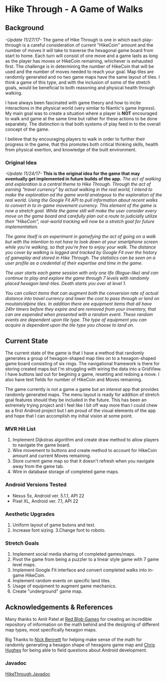 # Hike Through - A Game of Walks #

## Background ##
*-Update 11/27/17-* The game of Hike Through is one in which each play-through is a careful consideration of current "HikeCoin" amount and the number of moves it will take to traverse the hexagonal game board from start to home. Each turn will consist of one move and a game lasts as long as the player has moves or HikeCoin remaining, whichever is exhausted first. The challenge is in determining the number of HikeCoin that will be used and the number of moves needed to reach your goal. Map tiles are randomly generated and no two game maps have the same layout of tiles. I think a game of this type, and with the inclusion of some of the stretch goals, would be beneficial to both reasoning and physical health through walking.

I have always been fascinated with game theory and how to incite interactions in the physical world (very similar to Niantic's game *Ingress*). My main goal was to create a situation where a player is **NOT** encouraged to walk and game at the same time but rather for these actions to be done separately. The distinction is that both systems of play feed in to the overall concept of the game.

I believe that by encouraging players to walk in order to further their progress in the game, that this promotes both critical thinking skills, health from physical exertion, and knowledge of the built environment.

### Original Idea ###
*-Update 11/24/17-* **This is the original idea for the game that may eventually get implemented in future builds of the app.** *The act of walking and exploration is a central theme to _Hike Through_. Through the act of earning "travel currency" by actual walking in the real world, I intend to make the exploration od the game world analogous to the exploration of the real world. Using the Google Fit API to pull information about recent walks to convert in to in-game movement currency. This element of the game is now a stretch goal. While the game still will make the user consider every move on the game board and carefully plan out a route to judicially utilize their "HikeCoin", real-world tracking will now be a stretch goal for future implementation.*

*The game itself is an experiment in gamefying the act of going on a walk but with the intention to not have to look down at your smartphone screen while you're walking, so that you're free to enjoy your walk. The distance you cover by walking is logged and tracked by Google Fit over the history of gameplay and stored in _Hike Through_. The statistics can be seen on a user profile as a credential of their expertise and time in the game.*

*The user starts each game session with only one life (Rogue-like) and can continue to play and explore the game through 7 levels with randomly placed hexagon land-tiles. Death starts you over at level 1.*

*You can collect items that can augment both the conversion rate of actual distance into travel currency and lower the cost to pass through or land on moutain/alpine tiles. In addition there are equipment items that all have 24hr timers before they expire and are removed from your inventory, that can are expended when presented with a random event. These random events are dependent upon tile type. The type of equipment you can acquire is dependent upon the tile type you choose to land on.*

## Current State ##
The current state of the game is that I have a method that randomly generates a group of hexagon-shaped map tiles on to a hexagon-shaped game board consisting of six rings. The navigational framework is there for storing created maps but I'm struggling with wiring the data into a GridView. I have buttons laid out for begining a game, resetting and redoing a move. I also have text fields for number of HikeCoin and Moves remaining.

The game currently is not a game a game but an *interest* app that provides randomly generated maps. The menu layout is ready for addition of stretch goal features should they be included in the future. This has been an extremely trying project and I feel like I bit off way more than I could chew as a first Android project but I am proud of the visual elements of the app and hope that I can accomplish my initial vision at some point.

### MVR Hit List ###

1. Implement Dijkstras algorithm and create draw method to allow players to navigate the game board.
2. Wire movement to buttons and create method to account for HikeCoin amount and current Moves remaining. 
3. Store current game map so that it doesn't refresh when you navigate away from the game tab.
4. Wire in database storage of completed game maps.

### Android Versions Tested ###

- Nexus 5x, Android ver. 5.1.1, API 22
- Pixel XL, Android ver. 7.1, API 22

### Aesthetic Upgrades ###

1. Uniform layout of game butons and text.
2. Increase font sizing.
3.Change font to roboto.

### Stretch Goals ###

1. Implement social media sharing of completed games/maps.
2. Pivot the game from being a puzzler to a linear style game with 7 game level maps.
3. Implement Google Fit interface and convert completed walks into in-game HikeCoin.
4. Implement random events on specific land tiles.
5. Usage of equipment to augment game mechanics.
6. Create "underground" game map.


## Acknowledgements & References ##

Many thanks to Amit Patel at [Red Blob Games](https://www.redblobgames.com// "Red Blob Games") for creating an incredible repository of information on the math behind and the designing of different map types, most specifically hexagon maps. 

Big Thanks to [Nick Bennett](https://github.com/nick-bennett// "Nick Bennett") for helping make sense of the math for randomly generating a hexagon shape of hexagons game map and [Chris Hughes](https://github.com/cfhughes// "Chris Hughes") for being able to field questions about Android development.

### Javadoc ###

[HikeThrough Javadoc](docs/api)


